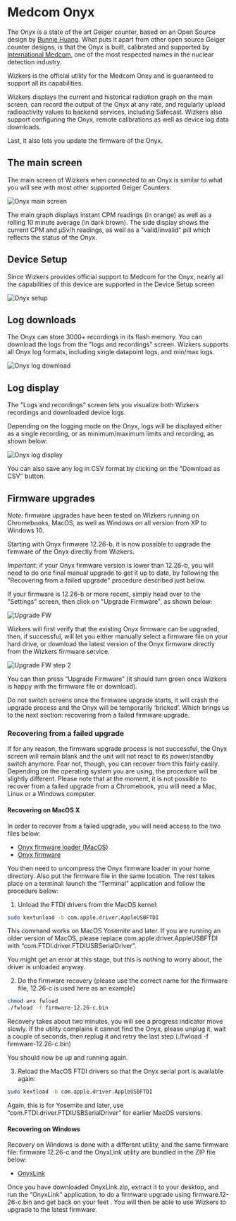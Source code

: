 # Medcom Onyx

The Onyx is a state of the art Geiger counter, based on an Open Source design by [Bunnie Huang](http://bunniestudios.org/). What puts it apart from other open source Geiger counter designs, is that the Onyx is built, calibrated and supported by [International Medcom](http://medcom.com/), one of the most respected names in the nuclear detection industry.

Wizkers is the official utility for the Medcom Onxy and is guaranteed to support all its capabilities.

Wizkers displays the current and historical radiation graph on the main screen, can record the output of the Onyx at any rate, and regularly upload radioactivity values to backend services, including Safecast. Wizkers also support configuring the Onyx, remote calibrations as well as device log data downloads.

Last, it also lets you update the firmware of the Onyx.

## The main screen

The main screen of Wizkers when connected to an Onyx is similar to what you will see with most other supported Geiger Counters:

![Onyx main screen](img/onyx-main.png)

The main graph displays instant CPM readings (in orange) as well as a rolling 10 minute average (in dark brown). The side display shows the current CPM and µSv/h readings, as well as a "valid/invalid" pill which reflects the status of the Onyx.

## Device Setup

Since Wizkers provides official support to Medcom for the Onyx, nearly all the capabilities of this device are supported in the Device Setup screen

![Onyx setup](img/onyx-setup.png)

## Log downloads

The Onyx can store 3000+ recordings in its flash memory. You can download the logs from the "logs and recordings" screen. Wizkers supports all Onyx log formats, including single datapoint logs, and min/max logs.

![Onyx log download](img/onyx-logdownload.png)


## Log display

The "Logs and recordings" screen lets you visualize both Wizkers recordings and downloaded device logs.

Depending on the logging mode on the Onyx, logs will be displayed either as a single recording, or as minimum/maximum limits and recording, as shown below:

![Onyx log display](img/onyx-logdisplay-1.png)

You can also save any log in CSV format by clicking on the "Download as CSV" button.

## Firmware upgrades

_Note:_ firmware upgrades have been tested on Wizkers running on Chromebooks, MacOS, as well as Windows on all version from XP to Windows 10.

Starting with Onyx firmware 12.26-b, it is now possible to upgrade the firmware of the Onyx directly from Wizkers. 

_Important:_ if your Onyx firmware version is lower than 12.26-b, you will need to do one final manual upgrade to get it up to date, by following the "Recovering from a failed upgrade" procedure described just below.

If your firmware is 12.26-b or more recent, simply head over to the "Settings" screen, then click on "Upgrade Firmware", as shown below:

![Upgrade FW](img/onyx-fw-upgrade1.png)

Wizkers will first verify that the existing Onyx firmware can be upgraded, then, if successful, will let you either manually select a firmware file on your hard drive, or download the latest version of the Onyx firmware directly from the Wizkers firmware service.

![Upgrade FW step 2](img/onyx-fw-upgrade2.png)

You can then press “Upgrade Firmware” (it should turn green once Wizkers is happy with the firmware file or download).

Do not switch screens once the firmware upgrade starts, it will crash the upgrade process and the Onyx will be temporarily ‘bricked’. Which brings us to the next section: recovering from a failed firmware upgrade.

### Recovering from a failed upgrade

If for any reason, the firmware upgrade process is not successful, the Onyx screen will remain blank and the unit will not react to its power/standby switch anymore. Fear not, though, you can recover from this fairly easily. Depending on the operating system you are using, the procedure will be slightly different. Please note that at the moment, it is not possible to recover from a failed upgrade from a Chromebook, you will need a Mac, Linux or a Windows computer.

#### Recovering on MacOS X

In order to recover from a failed upgrade, you will need access to the two files below:

* [Onyx firmware loader (MacOS)](http://www.wizkers.io/files/2015/04/fwload.zip)
* [Onyx firmware](http://www.wizkers.io/download/780/)

You then need to uncompress the Onyx firmware loader in your home directory. Also put the firmware file in the same location. The rest takes place on a terminal: launch the “Terminal” application and follow the procedure below:

1. Unload the FTDI drivers from the MacOS kernel:

```bash
sudo kextunload -b com.apple.driver.AppleUSBFTDI
```

This command works on MacOS Yosemite and later. If you are running an older version of MacOS, please replace com.apple.driver.AppleUSBFTDI with “com.FTDI.driver.FTDIUSBSerialDriver”.

You might get an error at this stage, but this is nothing to worry about, the driver is unloaded anyway.

2. Do the firmware recovery (please use the correct name for the firmware file, 12.26-c is used here as an example)

```bash
chmod a+x fwload
./fwload -f firmware-12.26-c.bin
```

Recovery takes about two minutes, you will see a progress indicator move slowly. If the utility complains it cannot find the Onyx, please unplug it, wait a couple of seconds, then replug it and retry the last step (./fwload -f firmware-12.26-c.bin)

You should now be up and running again.

3. Reload the MacOS FTDI drivers so that the Onyx serial port is available again:

```bash
sudo kextload -b com.apple.driver.AppleUSBFTDI
```

Again, this is for Yosemite and later, use “com.FTDI.driver.FTDIUSBSerialDriver” for earlier MacOS versions.

#### Recovering on Windows

Recovery on Windows is done with a different utility, and the same firmware file: firmware 12.26-c and the OnyxLink utility are bundled in the ZIP file below:

* [OnyxLink](http://www.wizkers.io/files/2015/04/OnyxLink.zip)

Once you have downloaded OnyxLink.zip, extract it to your desktop, and run the “OnyxLink” application, to do a firmware upgrade using firmware.12-26-c.bin and get back on your feet . You will then be able to use Wizkers to upgrade to the latest firmware.
